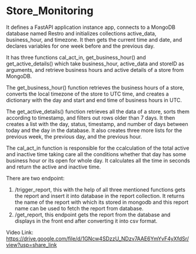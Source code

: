 # Store_Monitoring

It defines a FastAPI application instance app, connects to a MongoDB database named Restro and initializes collections active_data, business_hour, and timezone. It then gets the current time and date, and declares variables for one week before and the previous day.

It has three functions cal_act_in, get_business_hour() and get_active_details() which take business_hour, active_data and storeID as arguments, and retrieve business hours and active details of a store from MongoDB.

The get_business_hour() function retrieves the business hours of a store, converts the local timezone of the store to UTC time, and creates a dictionary with the day and start and end time of business hours in UTC.

The get_active_details() function retrieves all the data of a store, sorts them according to timestamp, and filters out rows older than 7 days. It then creates a list with the day, status, timestamp, and number of days between today and the day in the database. It also creates three more lists for the previous week, the previous day, and the previous hour.

The cal_act_in function is responsible for the ccalculation of the total active and inactive time taking care all the conditions whether that day has some business hour or its open for whole day. It calculates all the time in seconds and return the active and inactive time.

There are two endpoint:
1. /trigger_report, this with the help of all three mentioned functions gets the report and insert it into database in the report collection. It returns the name of the report with which its stored in mongodb and this report name can be used to fetch the report from database.
2. /get_report, this endpoint gets the report from the database and displays in the front end after converting it into csv format.



Video Link: https://drive.google.com/file/d/1GNcw4SDzzU_NDzv7AAE6YmYvF4yXfdSr/view?usp=share_link
